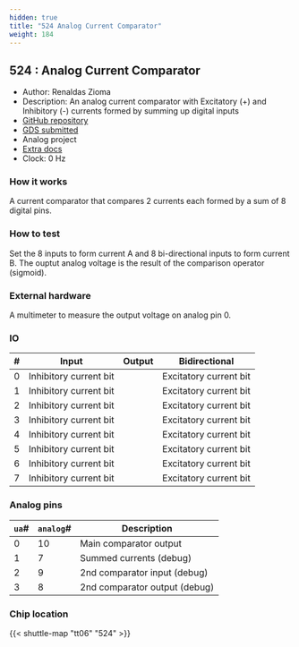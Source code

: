 ```yaml
---
hidden: true
title: "524 Analog Current Comparator"
weight: 184
---
```


## 524 : Analog Current Comparator

* Author: Renaldas Zioma
* Description: An analog current comparator with Excitatory (+) and Inhibitory (-) currents formed by summing up digital inputs
* [GitHub repository](https://github.com/rejunity/tt06-analog-current-comparator)
* [GDS submitted](https://github.com/rejunity/tt06-analog-current-comparator/actions/runs/8754839133)
* Analog project
* [Extra docs]()
* Clock: 0 Hz

<!---

This file is used to generate your project datasheet. Please fill in the information below and delete any unused
sections.

You can also include images in this folder and reference them in the markdown. Each image must be less than
512 kb in size, and the combined size of all images must be less than 1 MB.
-->


### How it works

A current comparator that compares 2 currents each formed by a sum of 8 digital pins.

### How to test

Set the 8 inputs to form current A and 8 bi-directional inputs to form current B.
The ouptut analog voltage is the result of the comparison operator (sigmoid).

### External hardware

A multimeter to measure the output voltage on analog pin 0.


### IO

| #             | Input    | Output   | Bidirectional   |
| ------------- | -------- | -------- | --------------- |
| 0 | Inhibitory current bit  |   | Excitatory current bit        |
| 1 | Inhibitory current bit  |   | Excitatory current bit        |
| 2 | Inhibitory current bit  |   | Excitatory current bit        |
| 3 | Inhibitory current bit  |   | Excitatory current bit        |
| 4 | Inhibitory current bit  |   | Excitatory current bit        |
| 5 | Inhibitory current bit  |   | Excitatory current bit        |
| 6 | Inhibitory current bit  |   | Excitatory current bit        |
| 7 | Inhibitory current bit  |   | Excitatory current bit        |

### Analog pins

| `ua`#        | `analog`#        | Description         |
| ------------ | ---------------- | ------------------- |
| 0 | 10 | Main comparator output           |
| 1 | 7 | Summed currents (debug)           |
| 2 | 9 | 2nd comparator input (debug)           |
| 3 | 8 | 2nd comparator output (debug)           |

### Chip location

{{< shuttle-map "tt06" "524" >}}
